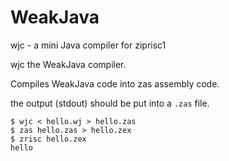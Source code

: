 # WeakJava

wjc - a mini Java compiler for ziprisc1

wjc the WeakJava compiler.

Compiles WeakJava code into zas assembly code.

the output (stdout) should be put into a `.zas` file.

```
$ wjc < hello.wj > hello.zas
$ zas hello.zas > hello.zex
$ zrisc hello.zex
hello
```
